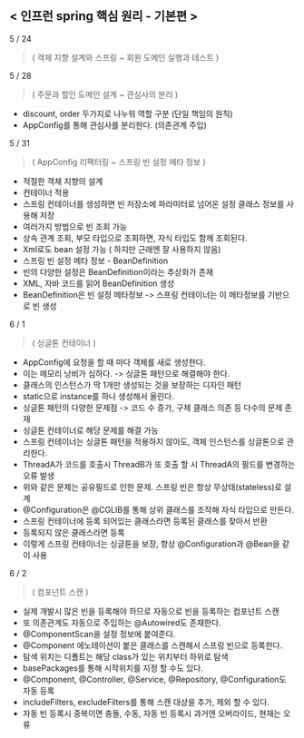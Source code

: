 < 인프런 spring 핵심 원리 - 기본편 >
--------------

5 / 24
>    ( 객체 지향 설계와 스프링 ~ 회원 도메인 실행과 테스트 )

5 / 28
>    ( 주문과 할인 도메인 설계 ~ 관심사의 분리 )
- discount, order 두가지로 나누워 역할 구분 (단일 책임의 원칙)
- AppConfig를 통해 관심사를 분리한다. (의존관계 주입)

5 / 31
>    ( AppConfig 리팩터링 ~ 스프링 빈 설정 메타 정보 )
- 적절한 객체 지향의 설계
- 컨테이너 적용
- 스프링 컨테이너를 생성하면 빈 저장소에 파라미터로 넘어온 설정 클래스 정보를 사용해 저장
- 여러가지 방법으로 빈 조회 가능
- 상속 관계 조회, 부모 타입으로 조회하면, 자식 타입도 함께 조회된다.
- Xml로도 bean 설정 가능 ( 하지만 근래엔 잘 사용하지 않음)
- 스프링 빈 설정 메타 정보 - BeanDefinition
- 빈의 다양한 설정은 BeanDefinition이라는 추상화가 존재
- XML, 자바 코드를 읽어 BeanDefinition 생성
- BeanDefinition은 빈 설정 메타정보 -> 스프링 컨테이너는 이 메타정보를 기반으로 빈 생성

6 / 1
>   ( 싱글톤 컨테이너 )
- AppConfig에 요청을 할 때 마다 객체를 새로 생성한다.
- 이는 메모리 낭비가 심하다. -> 싱글톤 패턴으로 해결해야 한다.
- 클래스의 인스턴스가 딱 1개만 생성되는 것을 보장하는 디자인 패턴
- static으로 instance를 하나 생성해서 올린다.
- 싱글톤 패턴의 다양한 문제점 -> 코드 수 증가, 구체 클래스 의존 등 다수의 문제 존재
- 싱글톤 컨테이너로 해당 문제를 해결 가능
- 스프링 컨테이너는 싱글톤 패턴을 적용하지 않아도, 객체 인스턴스를 싱글톤으로 관리한다.
- ThreadA가 코드를 호출시 ThreadB가 또 호출 할 시 ThreadA의 필드를 변경하는 오류 발생
- 위와 같은 문제는 공유필드로 인한 문제. 스프링 빈은 항상 무상태(stateless)로 설계
- @Configuration은 @CGLIB를 통해 상위 클래스를 조작해 자식 타입으로 만든다.
- 스프링 컨테이너에 등록 되어있는 클래스라면 등록된 클래스를 찾아서 반환
- 등록되지 않은 클래스라면 등록
- 이렇게 스프링 컨테이너는 싱글톤을 보장, 항상 @Configuration과 @Bean을 같이 사용

6 / 2
>   ( 컴포넌트 스캔 )
- 실제 개발시 많은 빈을 등록해야 하므로 자동으로 빈을 등록하는 컴포넌트 스캔
- 또 의존관계도 자동으로 주입하는 @Autowired도 존재한다.
- @ComponentScan을 설정 정보에 붙여준다.
- @Component 에노테이션이 붙은 클래스를 스캔해서 스프링 빈으로 등록한다.
- 탐색 위치는 디폴트는 해당 class가 있는 위치부터 하위로 탐색
- basePackages를 통해 시작위치를 지정 할 수도 있다.
- @Component, @Controller, @Service, @Repository, @Configuration도 자동 등록
- includeFilters, excludeFilters를 통해 스캔 대상을 추가, 제외 할 수 있다.
- 자동 빈 등록시 중복이면 충돌, 수동, 자동 빈 등록시 과거엔 오버라이드, 현재는 오류
